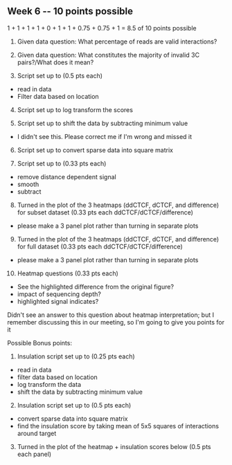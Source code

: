 ## Week 6 -- 10 points possible

1 + 1 + 1 + 1 + 0 + 1 + 1 + 0.75 + 0.75 + 1 = 8.5 of 10 points possible

1. Given data question: What percentage of reads are valid interactions?

2. Given data question: What constitutes the majority of invalid 3C pairs?/What does it mean?

3. Script set up to (0.5 pts each)

  * read in data  
  * Filter data based on location  

4. Script set up to log transform the scores

5. Script set up to shift the data by subtracting minimum value

* I didn't see this. Please correct me if I'm wrong and missed it

6. Script set up to convert sparse data into square matrix

7. Script set up to (0.33 pts each)

  * remove distance dependent signal
  * smooth
  * subtract

8. Turned in the plot of the 3 heatmaps (ddCTCF, dCTCF, and difference) for subset dataset (0.33 pts each ddCTCF/dCTCF/difference)

* please make a 3 panel plot rather than turning in separate plots

9. Turned in the plot of the 3 heatmaps (ddCTCF, dCTCF, and difference) for full dataset (0.33 pts each ddCTCF/dCTCF/difference)

* please make a 3 panel plot rather than turning in separate plots

10. Heatmap questions (0.33 pts each)

  * See the highlighted difference from the original figure?
  * impact of sequencing depth?
  * highlighted signal indicates?

Didn't see an answer to this question about heatmap interpretation; but I remember discussing this in our meeting, so I'm going to give you points for it

Possible Bonus points:

1. Insulation script set up to (0.25 pts each)

  * read in data
  * filter data based on location
  * log transform the data
  * shift the data by subtracting minimum value

2. Insulation script set up to (0.5 pts each)

  * convert sparse data into square matrix
  * find the insulation score by taking mean of 5x5 squares of interactions around target

3. Turned in the plot of the heatmap + insulation scores below (0.5 pts each panel)
